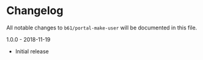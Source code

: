 # Changelog 

All notable changes to `b61/portal-make-user` will be documented in this file. 

1.0.0 - 2018-11-19

- Initial release